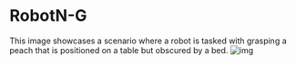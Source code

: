 # RobotN-G
This image showcases a scenario where a robot is tasked with grasping a peach that is positioned on a table but obscured by a bed. 
![img](https://github.com/omitted001/RobotN-G/blob/main/Peach%20-middle-original.gif)
